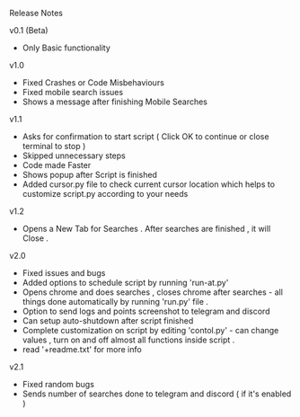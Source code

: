 Release Notes



v0.1 (Beta)
* Only Basic functionality 


v1.0
* Fixed Crashes or Code Misbehaviours
* Fixed mobile search issues
* Shows a message after finishing Mobile Searches


v1.1
* Asks for confirmation to start script ( Click OK to continue or close terminal to stop )
* Skipped unnecessary steps
* Code made Faster
* Shows popup after Script is finished
* Added cursor.py file to check current cursor location which helps to customize script.py according to your needs


v1.2
* Opens a New Tab for Searches . After searches are finished , it will Close .


v2.0
* Fixed issues and bugs
* Added options to schedule script by running 'run-at.py'
* Opens chrome and does searches , closes chrome after searches - all things done automatically by running 'run.py' file .
* Option to send logs and points screenshot to telegram and discord
* Can setup auto-shutdown after script finished
* Complete customization on script by editing 'contol.py' - can change values , turn on and off almost all functions inside script . 
* read '+readme.txt' for more info


v2.1
* Fixed random bugs 
* Sends number of searches done to telegram and discord ( if it's enabled )
